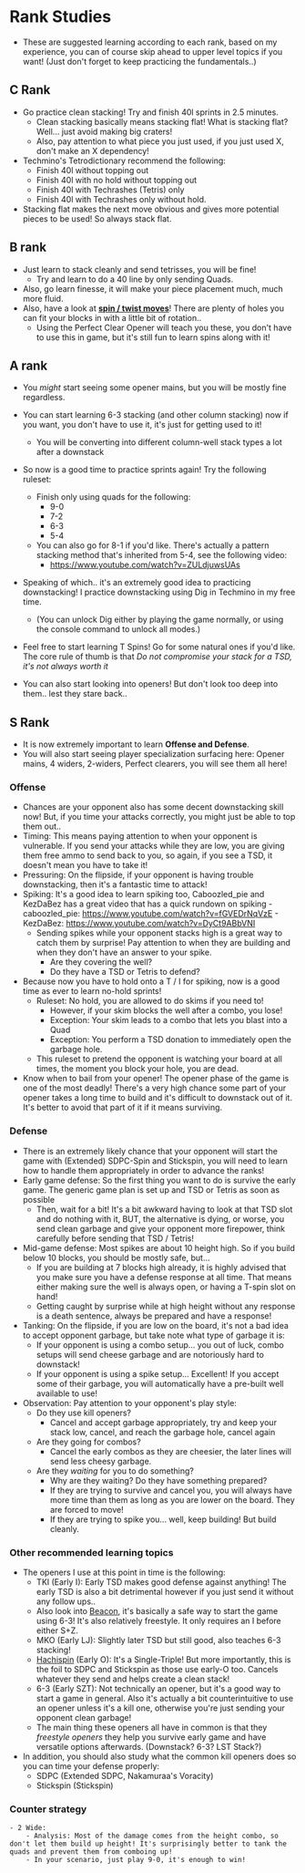 # Rank Studies
- These are suggested learning according to each rank, based on my experience, you can of course skip ahead to upper level topics if you want! (Just don't forget to keep practicing the fundamentals..)

## C Rank
- Go practice clean stacking! Try and finish 40l sprints in 2.5 minutes.
    - Clean stacking basically means stacking flat! What is stacking flat? Well... just avoid making big craters!
    - Also, pay attention to what piece you just used, if you just used X, don't make an X dependency!
- Techmino's Tetrodictionary recommend the following:
    - Finish 40l without topping out
    - Finish 40l with no hold without topping out
    - Finish 40l with Techrashes (Tetris) only
    - Finish 40l with Techrashes only without hold.
- Stacking flat makes the next move obvious and gives more potential pieces to be used! So always stack flat.

## B rank
- Just learn to stack cleanly and send tetrisses, you will be fine!
    - Try and learn to do a 40 line by only sending Quads.
- Also, go learn finesse, it will make your piece placement much, much more fluid.
- Also, have a look at <a href="https://harddrop.com/wiki/List_of_twists"><b>spin / twist moves</b></a>! There are plenty of holes you can fit your blocks in with a little bit of rotation..
    - Using the Perfect Clear Opener will teach you these, you don't have to use this in game, but it's still fun to learn spins along with it!

## A rank
- You *might* start seeing some opener mains, but you will be mostly fine regardless.
- You can start learning 6-3 stacking (and other column stacking) now if you want, you don't have to use it, it's just for getting used to it!
    - You will be converting into different column-well stack types a lot after a downstack
- So now is a good time to practice sprints again! Try the following ruleset:
    - Finish only using quads for the following:
        - 9-0
        - 7-2
        - 6-3
        - 5-4
    - You can also go for 8-1 if you'd like. There's actually a pattern stacking method that's inherited from 5-4, see the following video:
        - https://www.youtube.com/watch?v=ZULdjuwsUAs

- Speaking of which.. it's an extremely good idea to practicing downstacking! I practice downstacking using Dig in Techmino in my free time.
    - (You can unlock Dig either by playing the game normally, or using the console command to unlock all modes.)
- Feel free to start learning T Spins! Go for some natural ones if you'd like. The core rule of thumb is that *Do not compromise your stack for a TSD, it's not always worth it*
- You can also start looking into openers! But don't look too deep into them.. lest they stare back..

## S Rank
- It is now extremely important to learn <b>Offense and Defense</b>.
- You will also start seeing player specialization surfacing here: Opener mains, 4 widers, 2-widers, Perfect clearers, you will see them all here!

### Offense
- Chances are your opponent also has some decent downstacking skill now! But, if you time your attacks correctly, you might just be able to top them out..
- Timing: This means paying attention to when your opponent is vulnerable. If you send your attacks while they are low, you are giving them free ammo to send back to you, so again, if you see a TSD, it doesn't mean you have to take it!
- Pressuring: On the flipside, if your opponent is having trouble downstacking, then it's a fantastic time to attack!
- Spiking: It's a good idea to learn spiking too, Caboozled_pie and KezDaBez has a great video that has a quick rundown on spiking
        - caboozled_pie: https://www.youtube.com/watch?v=fGVEDrNqVzE
        - KezDaBez: https://www.youtube.com/watch?v=DyCt9ABbVNI
    - Sending spikes while your opponent stacks high is a great way to catch them by surprise! Pay attention to when they are building and when they don't have an answer to your spike.
        - Are they covering the well?
        - Do they have a TSD or Tetris to defend?
- Because now you have to hold onto a T / I for spiking, now is a good time as ever to learn no-hold sprints!
    - Ruleset: No hold, you are allowed to do skims if you need to!
        - However, if your skim blocks the well after a combo, you lose! 
        - Exception: Your skim leads to a combo that lets you blast into a Quad
        - Exception: You perform a TSD donation to immediately open the garbage hole.
    - This ruleset to pretend the opponent is watching your board at all times, the moment you block your hole, you are dead.
- Know when to bail from your opener! The opener phase of the game is one of the most deadly! There's a very high chance some part of your opener takes a long time to build and it's difficult to downstack out of it. It's better to avoid that part of it if it means surviving.

### Defense
- There is an extremely likely chance that your opponent will start the game with (Extended) SDPC-Spin and Stickspin, you will need to learn how to handle them appropriately in order to advance the ranks!
- Early game defense: So the first thing you want to do is survive the early game. The generic game plan is set up and TSD or Tetris as soon as possible
    - Then, wait for a bit! It's a bit awkward having to look at that TSD slot and do nothing with it, BUT, the alternative is dying, or worse, you send clean garbage and give your opponent more firepower, think carefully before sending that TSD / Tetris!
- Mid-game defense: Most spikes are about 10 height high. So if you build below 10 blocks, you should be mostly safe, but...
    - If you are building at 7 blocks high already, it is highly advised that you make sure you have a defense response at all time. That means either making sure the well is always open, or having a T-spin slot on hand!
    - Getting caught by surprise while at high height without any response is a death sentence, always be prepared and have a response!
- Tanking: On the flipside, if you are low on the board, it's not a bad idea to accept opponent garbage, but take note what type of garbage it is:
    - If your opponent is using a combo setup... you out of luck, combo setups will send cheese garbage and are notoriously hard to downstack!
    - If your opponent is using a spike setup... Excellent! If you accept some of their garbage, you will automatically have a pre-built well available to use!
- Observation: Pay attention to your opponent's play style:
    - Do they use kill openers?
        - Cancel and accept garbage appropriately, try and keep your stack low, cancel, and reach the garbage hole, cancel again
    - Are they going for combos? 
        - Cancel the early combos as they are cheesier, the later lines will send less cheesy garbage.
    - Are they *waiting* for you to do something? 
        - Why are they waiting? Do they have something prepared? 
        - If they are trying to survive and cancel you, you will always have more time than them as long as you are lower on the board. They are forced to move!
        - If they are trying to spike you... well, keep building! But build cleanly.

### Other recommended learning topics
- The openers I use at this point in time is the following:
    - TKI (Early I): Early TSD makes good defense against anything! The early TSD is also a bit detrimental however if you just send it without any follow ups..
    - Also look into <a href="https://harddrop.com/wiki/Beacon">Beacon</a>, it's basically a safe way to start the game using 6-3! It's also relatively freestyle. It only requires an I before either S+Z.
    - MKO (Early LJ): Slightly later TSD but still good, also teaches 6-3 stacking!
    - <a href="https://four.lol/openers/hachispin">Hachispin</a> (Early O): It's a Single-Triple! But more importantly, this is the foil to SDPC and Stickspin as those use early-O too. Cancels whatever they send and helps create a clean stack!
    - 6-3 (Early SZT): Not technically an opener, but it's a good way to start a game in general. Also it's actually a bit counterintuitive to use an opener unless it's a kill one, otherwise you're just sending your opponent clean garbage!
    - The main thing these openers all have in common is that they *freestyle openers* they help you survive early game and have versatile options afterwards. (Downstack? 6-3? LST Stack?)
- In addition, you should also study what the common kill openers does so you can time your defense properly:
    - SDPC (Extended SDPC, Nakamuraa's Voracity)
    - Stickspin (Stickspin)

### Counter strategy
    - 2 Wide:
        - Analysis: Most of the damage comes from the height combo, so don't let them build up height! It's surprisingly better to tank the quads and prevent them from comboing up!
        - In your scenario, just play 9-0, it's enough to win!